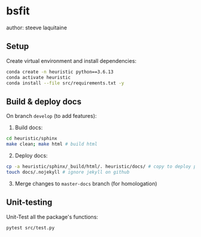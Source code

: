 # bsfit

author: steeve laquitaine

## Setup

Create virtual environment and install dependencies:

```bash
conda create -n heuristic python==3.6.13
conda activate heuristic
conda install --file src/requirements.txt -y
```

## Build & deploy docs

On branch `develop` (to add features):

1. Build docs:

```bash
cd heuristic/sphinx
make clean; make html # build html
```

2. Deploy docs:

```bash
cp -a heuristic/sphinx/_build/html/. heuristic/docs/ # copy to deploy path
touch docs/.nojekyll # ignore jekyll on github
```

3. Merge changes to `master-docs` branch (for homologation)


## Unit-testing

Unit-Test all the package's functions:

```bash
pytest src/test.py
```